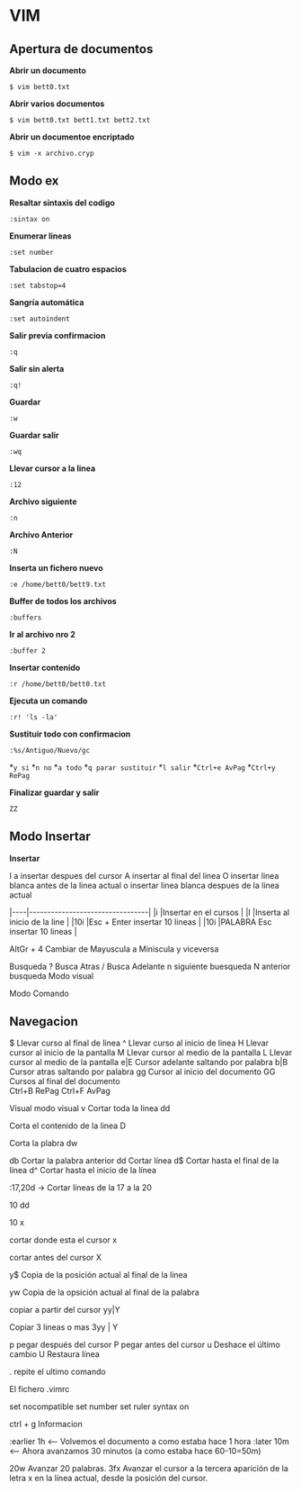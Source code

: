 # VIM

## Apertura de documentos

__Abrir un documento__

```$ vim bett0.txt```

__Abrir varios documentos__

```$ vim bett0.txt bett1.txt bett2.txt```

__Abrir un documentoe encriptado__

```$ vim -x archivo.cryp```


## Modo ex

__Resaltar sintaxis del codigo__

```:sintax on```

__Enumerar lineas__

```:set number```

__Tabulacion de cuatro espacios__

```:set tabstop=4```

__Sangría automática__

```:set autoindent ```

__Salir previa confirmacion__

```:q```

__Salir sin alerta__

```:q!```

__Guardar__

```:w```

__Guardar salir__

```:wq```

__Llevar cursor a la linea__

```:12```

__Archivo siguiente__

```:n ```

__Archivo Anterior__

```:N```

__Inserta un fichero nuevo__

```:e /home/bett0/bett9.txt```

__Buffer de todos los archivos__

```:buffers```

__Ir al archivo nro 2__

```:buffer 2```


__Insertar contenido__

```:r /home/bett0/bett0.txt```

__Ejecuta un comando__

```:r! 'ls -la'```


__Sustituir todo con confirmacion__

```:%s/Antiguo/Nuevo/gc```

*```y si```
*```n no```
*```a todo```
*```q parar sustituir```
*```l salir```
*```Ctrl+e AvPag```
*```Ctrl+y RePag```

__Finalizar guardar y salir__

```ZZ```


## Modo Insertar

__Insertar__

I 
a insertar despues del cursor
A insertar al final del linea
O insertar linea blanca antes de la linea actual
o insertar linea blanca despues de la linea actual


|----|---------------------------------|
|i   |Insertar en el cursos            |
|I   |Inserta al inicio de la line     |
|10i |Esc + Enter insertar 10 lineas   |
|10i |PALABRA Esc insertar 10 lineas   |

AltGr + 4 Cambiar de Mayuscula a Miniscula y viceversa


Busqueda
? Busca Atras
/ Busca Adelante
n siguiente buesqueda
N anterior busqueda
Modo visual

Modo Comando
## Navegacion
$ Llevar curso al final de linea
^ Llevar curso al inicio de linea
H Llevar cursor al inicio de la pantalla
M Llevar cursor al medio de la pantalla
L Llevar cursor al medio de la pantalla
e|E Cursor adelante saltando por palabra
b|B Cursor atras saltando por palabra
gg Cursor al inicio del documento
GG Cursos al final del documento  
Ctrl+B RePag
Ctrl+F AvPag

Visual 
modo visual
v
Cortar toda la linea
dd

Corta el contenido de la linea
D

Corta la plabra
dw

db Cortar la palabra anterior
dd Cortar línea
d$ Cortar hasta el final de la línea
d^ Cortar hasta el inicio de la línea


:17,20d                -> Cortar líneas de la 17 a la 20

10 dd


10 x

cortar donde esta el cursor
x

cortar antes del cursor
X

y$ Copia de la posición actual al final de la línea

yw Copia de la opsición actual al final de la palabra

copiar a partir del cursor
yy|Y

Copiar 3 lineas o mas
3yy | Y


p pegar después del cursor
P pegar antes del cursor
u Deshace el último cambio
U Restaura línea



. repite el ultimo comando




El fichero .vimrc

set nocompatible
set number
set ruler
syntax on 



ctrl + g Informacion


:earlier 1h   <-- Volvemos el documento a como estaba hace 1 hora
:later 10m    <-- Ahora avanzamos 30 minutos (a como estaba hace 60-10=50m)


20w 	Avanzar 20 palabras.
3fx 	Avanzar el cursor a la tercera aparición de la letra x en la línea actual, desde la posición del cursor. 

